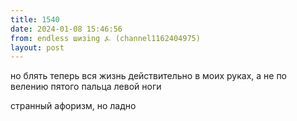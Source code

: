 ```yaml
---
title: 1540
date: 2024-01-08 15:46:56
from: endless шизing ⍼ (channel1162404975)
layout: post
---
```


но блять теперь вся жизнь действительно в моих руках, а не по велению пятого пальца левой ноги

странный афоризм, но ладно

